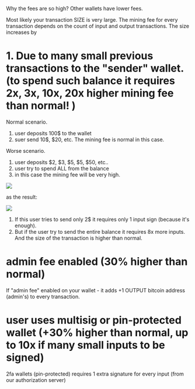Why the fees are so high? Other wallets have lower fees. 

Most likely your transaction SIZE is very large. The mining fee for every transaction depends on the count of input and output transactions. The size increases by 

# 1. Due to many small previous transactions to the "sender" wallet. (to spend such balance it requires 2x, 3x, 10x, 20x higher mining fee than normal! )

Normal scenario. 
1. user deposits 100$ to the wallet
2. suer send 10$, $20, etc. The mining fee is normal in this case.

Worse scenario. 
1. user deposits $2, $3, $5, $5, $50, etc.. 
2. user try to spend ALL from the balance
3. in this case the mining fee will be very high. 

![](https://screenshots.wpmix.net/chrome_BYWhxQItdpLJ5HTgO0DVZmiIg03erglq.png)

as the result: 

![](https://screenshots.wpmix.net/chrome_TwlnyfYU99U3i6vNQd3ioJDMG7AAvk9a.jpg) 

1. If this user tries to send only 2$ it requires only 1 input sign (because it's enough). 
2. But if the user try to send the entire balance it requires 8x more inputs. And the size of the transaction is higher than normal. 

# admin fee enabled (30% higher than normal)
If "admin fee" enabled on your wallet - it adds +1 OUTPUT bitcoin address (admin's) to every transaction. 

# user uses multisig or pin-protected wallet (+30% higher than normal, up to 10x if many small inputs to be signed)
2fa wallets (pin-protected) requires 1 extra signature for every input (from our authorization server) 
